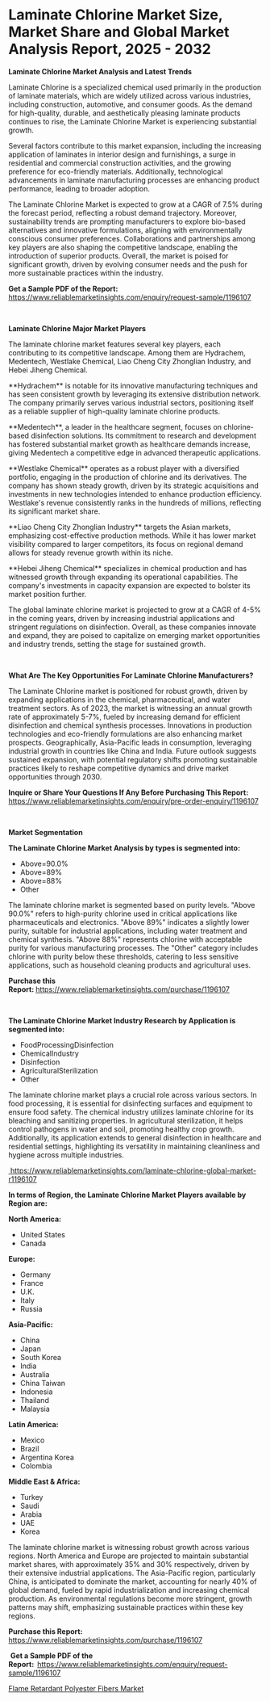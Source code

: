 <p><h1>Laminate Chlorine Market Size, Market Share and Global Market Analysis Report, 2025 - 2032</h1></p><p><strong>Laminate Chlorine Market Analysis and Latest Trends</strong></p>
<p><p>Laminate Chlorine is a specialized chemical used primarily in the production of laminate materials, which are widely utilized across various industries, including construction, automotive, and consumer goods. As the demand for high-quality, durable, and aesthetically pleasing laminate products continues to rise, the Laminate Chlorine Market is experiencing substantial growth. </p><p>Several factors contribute to this market expansion, including the increasing application of laminates in interior design and furnishings, a surge in residential and commercial construction activities, and the growing preference for eco-friendly materials. Additionally, technological advancements in laminate manufacturing processes are enhancing product performance, leading to broader adoption.</p><p>The Laminate Chlorine Market is expected to grow at a CAGR of 7.5% during the forecast period, reflecting a robust demand trajectory. Moreover, sustainability trends are prompting manufacturers to explore bio-based alternatives and innovative formulations, aligning with environmentally conscious consumer preferences. Collaborations and partnerships among key players are also shaping the competitive landscape, enabling the introduction of superior products. Overall, the market is poised for significant growth, driven by evolving consumer needs and the push for more sustainable practices within the industry.</p></p>
<p><strong>Get a Sample PDF of the Report:&nbsp;</strong> <a href="https://www.reliablemarketinsights.com/enquiry/request-sample/1196107?utm_campaign=1558&utm_medium=2&utm_source=Github&utm_content=ia&utm_term=22032025&utm_id=laminate-chlorine">https://www.reliablemarketinsights.com/enquiry/request-sample/1196107</a></p>
<p>&nbsp;</p>
<p><strong>Laminate Chlorine Major Market Players</strong></p>
<p><p>The laminate chlorine market features several key players, each contributing to its competitive landscape. Among them are Hydrachem, Medentech, Westlake Chemical, Liao Cheng City Zhonglian Industry, and Hebei Jiheng Chemical.</p><p>**Hydrachem** is notable for its innovative manufacturing techniques and has seen consistent growth by leveraging its extensive distribution network. The company primarily serves various industrial sectors, positioning itself as a reliable supplier of high-quality laminate chlorine products.</p><p>**Medentech**, a leader in the healthcare segment, focuses on chlorine-based disinfection solutions. Its commitment to research and development has fostered substantial market growth as healthcare demands increase, giving Medentech a competitive edge in advanced therapeutic applications.</p><p>**Westlake Chemical** operates as a robust player with a diversified portfolio, engaging in the production of chlorine and its derivatives. The company has shown steady growth, driven by its strategic acquisitions and investments in new technologies intended to enhance production efficiency. Westlake's revenue consistently ranks in the hundreds of millions, reflecting its significant market share.</p><p>**Liao Cheng City Zhonglian Industry** targets the Asian markets, emphasizing cost-effective production methods. While it has lower market visibility compared to larger competitors, its focus on regional demand allows for steady revenue growth within its niche.</p><p>**Hebei Jiheng Chemical** specializes in chemical production and has witnessed growth through expanding its operational capabilities. The company's investments in capacity expansion are expected to bolster its market position further.</p><p>The global laminate chlorine market is projected to grow at a CAGR of 4-5% in the coming years, driven by increasing industrial applications and stringent regulations on disinfection. Overall, as these companies innovate and expand, they are poised to capitalize on emerging market opportunities and industry trends, setting the stage for sustained growth.</p></p>
<p>&nbsp;</p>
<p><strong>What Are The Key Opportunities For Laminate Chlorine Manufacturers?</strong></p>
<p><p>The Laminate Chlorine market is positioned for robust growth, driven by expanding applications in the chemical, pharmaceutical, and water treatment sectors. As of 2023, the market is witnessing an annual growth rate of approximately 5-7%, fueled by increasing demand for efficient disinfection and chemical synthesis processes. Innovations in production technologies and eco-friendly formulations are also enhancing market prospects. Geographically, Asia-Pacific leads in consumption, leveraging industrial growth in countries like China and India. Future outlook suggests sustained expansion, with potential regulatory shifts promoting sustainable practices likely to reshape competitive dynamics and drive market opportunities through 2030.</p></p>
<p><strong>Inquire or Share Your Questions If Any Before Purchasing This Report:</strong> <a href="https://www.reliablemarketinsights.com/enquiry/pre-order-enquiry/1196107?utm_campaign=1558&utm_medium=2&utm_source=Github&utm_content=ia&utm_term=22032025&utm_id=laminate-chlorine">https://www.reliablemarketinsights.com/enquiry/pre-order-enquiry/1196107</a></p>
<p>&nbsp;</p>
<p><strong>Market Segmentation</strong></p>
<p><strong>The Laminate Chlorine Market Analysis by types is segmented into:</strong></p>
<p><ul><li>Above=90.0%</li><li>Above=89%</li><li>Above=88%</li><li>Other</li></ul></p>
<p><p>The laminate chlorine market is segmented based on purity levels. "Above 90.0%" refers to high-purity chlorine used in critical applications like pharmaceuticals and electronics. "Above 89%" indicates a slightly lower purity, suitable for industrial applications, including water treatment and chemical synthesis. "Above 88%" represents chlorine with acceptable purity for various manufacturing processes. The "Other" category includes chlorine with purity below these thresholds, catering to less sensitive applications, such as household cleaning products and agricultural uses.</p></p>
<p><strong>Purchase this Report:&nbsp;</strong><a href="https://www.reliablemarketinsights.com/purchase/1196107?utm_campaign=1558&utm_medium=2&utm_source=Github&utm_content=ia&utm_term=22032025&utm_id=laminate-chlorine">https://www.reliablemarketinsights.com/purchase/1196107</a></p>
<p>&nbsp;</p>
<p><strong>The Laminate Chlorine Market Industry Research by Application is segmented into:</strong></p>
<p><ul><li>FoodProcessingDisinfection</li><li>ChemicalIndustry</li><li>Disinfection</li><li>AgriculturalSterilization</li><li>Other</li></ul></p>
<p><p>The laminate chlorine market plays a crucial role across various sectors. In food processing, it is essential for disinfecting surfaces and equipment to ensure food safety. The chemical industry utilizes laminate chlorine for its bleaching and sanitizing properties. In agricultural sterilization, it helps control pathogens in water and soil, promoting healthy crop growth. Additionally, its application extends to general disinfection in healthcare and residential settings, highlighting its versatility in maintaining cleanliness and hygiene across multiple industries.</p></p>
<p><a href="https://www.reliablemarketinsights.com/laminate-chlorine-global-market-r1196107?utm_campaign=1558&utm_medium=2&utm_source=Github&utm_content=ia&utm_term=22032025&utm_id=laminate-chlorine">&nbsp;https://www.reliablemarketinsights.com/laminate-chlorine-global-market-r1196107</a></p>
<p><strong>In terms of Region, the Laminate Chlorine Market Players available by Region are:</strong></p>
<p>
    <p> <strong> North America: </strong>
        <ul>
            <li>United States</li>
            <li>Canada</li>
        </ul>
        </p> 
    <p> <strong> Europe: </strong>
        <ul>
            <li>Germany</li>
            <li>France</li>
            <li>U.K.</li>
            <li>Italy</li>
            <li>Russia</li>
        </ul>
        </p> 
    <p> <strong> Asia-Pacific: </strong>
        <ul>
            <li>China</li>
            <li>Japan</li>
            <li>South Korea</li>
            <li>India</li>
            <li>Australia</li>
            <li>China Taiwan</li>
            <li>Indonesia</li>
            <li>Thailand</li>
            <li>Malaysia</li>
        </ul>
        </p> 
    <p> <strong> Latin America: </strong>
        <ul>
            <li>Mexico</li>
            <li>Brazil</li>
            <li>Argentina Korea</li>
            <li>Colombia</li>
        </ul>
        </p> 
    <p> <strong> Middle East & Africa: </strong>
        <ul>
            <li>Turkey</li>
            <li>Saudi</li>
            <li>Arabia</li>
            <li>UAE</li>
            <li>Korea</li>
        </ul>
    </p>
    </p>
<p><p>The laminate chlorine market is witnessing robust growth across various regions. North America and Europe are projected to maintain substantial market shares, with approximately 35% and 30% respectively, driven by their extensive industrial applications. The Asia-Pacific region, particularly China, is anticipated to dominate the market, accounting for nearly 40% of global demand, fueled by rapid industrialization and increasing chemical production. As environmental regulations become more stringent, growth patterns may shift, emphasizing sustainable practices within these key regions.</p></p>
<p><strong>Purchase this Report: </strong><a href="https://www.reliablemarketinsights.com/purchase/1196107?utm_campaign=1558&utm_medium=2&utm_source=Github&utm_content=ia&utm_term=22032025&utm_id=laminate-chlorine">https://www.reliablemarketinsights.com/purchase/1196107</a></p>
<p>&nbsp;<strong>Get a Sample PDF of the Report:&nbsp;&nbsp;</strong><a href="https://www.reliablemarketinsights.com/enquiry/request-sample/1196107?utm_campaign=1558&utm_medium=2&utm_source=Github&utm_content=ia&utm_term=22032025&utm_id=laminate-chlorine">https://www.reliablemarketinsights.com/enquiry/request-sample/1196107</a></p>
<p><strong></strong></p>
<p><p><a href="https://github.com/mookiesville/Market-Research-Report-List-1/blob/main/flame-retardant-polyester-fibers-market.md?utm_campaign=1558&utm_medium=2&utm_source=Github&utm_content=ia&utm_term=22032025&utm_id=laminate-chlorine">Flame Retardant Polyester Fibers Market</a></p></p>
